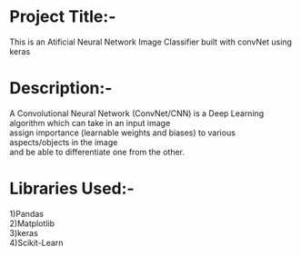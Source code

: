 <h1>Project Title:-</h1>
This is an Atificial Neural Network Image Classifier built with convNet using keras</br>
<h1>Description:-</h1>
A Convolutional Neural Network (ConvNet/CNN) is a Deep Learning algorithm which can take in an input image<br/> 
assign importance (learnable weights and biases) to various aspects/objects in the image<br/> 
and be able to differentiate one from the other.<br/>
<h1>Libraries Used:-</h1>
1)Pandas</br>
2)Matplotlib</br>
3)keras</br>
4)Scikit-Learn


